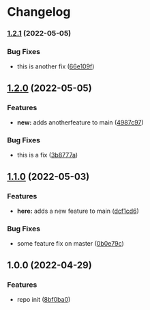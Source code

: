 # Changelog

### [1.2.1](https://github.com/mcchran/release-process/compare/v1.2.0...v1.2.1) (2022-05-05)


### Bug Fixes

* this is another fix ([66e109f](https://github.com/mcchran/release-process/commit/66e109f77b2e6182b384b0ee332014ece415a650))

## [1.2.0](https://github.com/mcchran/release-process/compare/v1.1.0...v1.2.0) (2022-05-05)


### Features

* **new:** adds anotherfeature to main ([4987c97](https://github.com/mcchran/release-process/commit/4987c97311be2681321cb0ac2e81d536ddc68afc))


### Bug Fixes

* this is a fix ([3b8777a](https://github.com/mcchran/release-process/commit/3b8777a455c06a47c3fb60607c5f401acd142420))

## [1.1.0](https://github.com/mcchran/release-process/compare/v1.0.0...v1.1.0) (2022-05-03)


### Features

* **here:** adds a new feature to main ([dcf1cd6](https://github.com/mcchran/release-process/commit/dcf1cd6ac7748ceeeab59a4babafa3542aa7846a))


### Bug Fixes

* some feature fix on master ([0b0e79c](https://github.com/mcchran/release-process/commit/0b0e79c73df9b524c7d8c4940b1f3ab0ed463fbc))

## 1.0.0 (2022-04-29)


### Features

* repo init ([8bf0ba0](https://github.com/mcchran/release-process/commit/8bf0ba06d5aaf2f7fe51b559183a8d15ad03237b))

